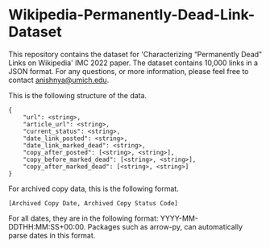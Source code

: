 # Wikipedia-Permanently-Dead-Link-Dataset
This repository contains the dataset for 'Characterizing “Permanently Dead" Links on Wikipedia' IMC 2022 paper. The dataset contains 10,000 links in a JSON format. For any questions, or more information, please feel free to contact anishnya@umich.edu.  

This is the following structure of the data. 

```
{
    "url": <string>,
    "article_url": <string>,
    "current_status": <string>,
    "date_link_posted": <string>,
    "date_link_marked_dead": <string>,
    "copy_after_posted": [<string>, <string>],
    "copy_before_marked_dead": [<string>, <string>],
    "copy_after_marked_dead": [<string>, <string>]
}
```
For archived copy data, this is the following format. 

```
[Archived Copy Date, Archived Copy Status Code]
```

For all dates, they are in the following format: YYYY-MM-DDTHH:MM:SS+00:00. Packages such as arrow-py, can automatically parse dates in this format. 

